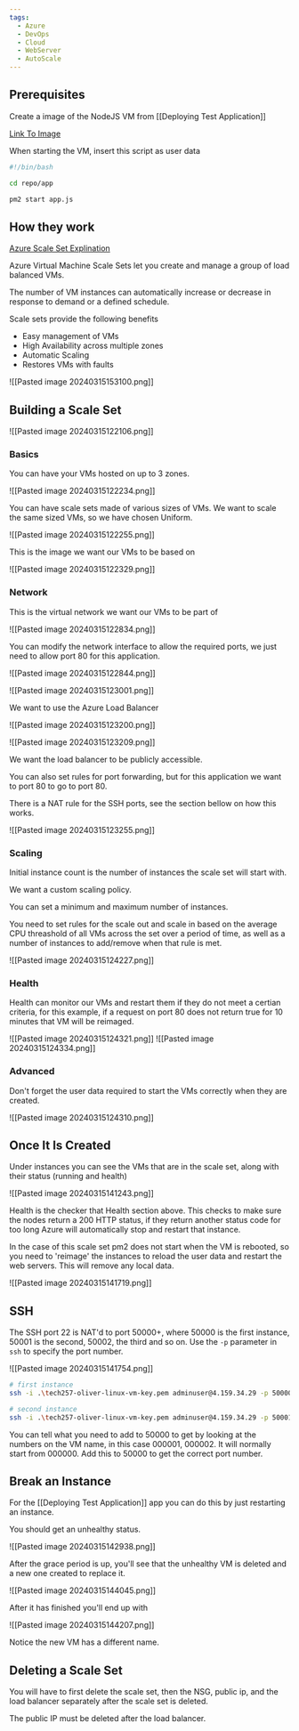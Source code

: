 ```yaml
---
tags:
  - Azure
  - DevOps
  - Cloud
  - WebServer
  - AutoScale
---
```

## Prerequisites

Create a image of the NodeJS VM from [[Deploying Test Application]] 

[Link To Image](https://portal.azure.com/#@spartaglobal.com/resource/subscriptions/cd36dfff-6e85-4164-b64e-b4078a773259/resourcegroups/tech257/providers/Microsoft.Compute/images/tech257-oliver-web-vm-image-20240314143508/overview)

When starting the VM, insert this script as user data

```bash
#!/bin/bash

cd repo/app

pm2 start app.js
```

## How they work

[Azure Scale Set Explination](https://learn.microsoft.com/en-us/azure/virtual-machine-scale-sets/overview)

Azure Virtual Machine Scale Sets let you create and manage a group of load balanced VMs. 

The number of VM instances can automatically increase or decrease in response to demand or a defined schedule. 

Scale sets provide the following benefits
- Easy management of VMs
- High Availability across multiple zones
- Automatic Scaling
- Restores VMs with faults

![[Pasted image 20240315153100.png]]



## Building a Scale Set


![[Pasted image 20240315122106.png]]

### Basics

You can have your VMs hosted on up to 3 zones.

![[Pasted image 20240315122234.png]]

You can have scale sets made of various sizes of VMs. We want to scale the same sized VMs, so we have chosen Uniform.

![[Pasted image 20240315122255.png]]

This is the image we want our VMs to be based on

![[Pasted image 20240315122329.png]]

### Network

This is the virtual network we want our VMs to be part of

![[Pasted image 20240315122834.png]]

You can modify the network interface to allow the required ports, we just need to allow port 80 for this application.

![[Pasted image 20240315122844.png]]

![[Pasted image 20240315123001.png]]

We want to use the Azure Load Balancer

![[Pasted image 20240315123200.png]]


![[Pasted image 20240315123209.png]]

We want the load balancer to be publicly accessible. 

You can also set rules for port forwarding, but for this application we want to port 80 to go to port 80.

There is a NAT rule for the SSH ports, see the section bellow on how this works.

![[Pasted image 20240315123255.png]]


### Scaling

Initial instance count is the number of instances the scale set will start with.

We want a custom scaling policy.

You can set a minimum and maximum number of instances.

You need to set rules for the scale out and scale in based on the average CPU threashold of all VMs across the set over a period of time, as well as a number of instances to add/remove when that rule is met.


![[Pasted image 20240315124227.png]]

### Health

Health can monitor our VMs and restart them if they do not meet a certian criteria, for this example, if a request on port 80 does not return true for 10 minutes that VM will be reimaged.

![[Pasted image 20240315124321.png]]
![[Pasted image 20240315124334.png]]

### Advanced

Don't forget the user data required to start the VMs correctly when they are created.

![[Pasted image 20240315124310.png]]


## Once It Is Created

Under instances you can see the VMs that are in the scale set, along with their status (running and health)

![[Pasted image 20240315141243.png]]

Health is the checker that Health section above. This checks to make sure the nodes return a 200 HTTP status, if they return another status code for too long Azure will automatically stop and restart that instance.

In the case of this scale set pm2 does not start when the VM is rebooted, so you need to 'reimage' the instances to reload the user data and restart the web servers. This will remove any local data.

![[Pasted image 20240315141719.png]]

## SSH

The SSH port 22 is NAT'd to port 50000+, where 50000 is the first instance, 50001 is the second, 50002, the third and so on. Use the ``-p`` parameter in ``ssh`` to specify the port number.

![[Pasted image 20240315141754.png]]

```bash
# first instance
ssh -i .\tech257-oliver-linux-vm-key.pem adminuser@4.159.34.29 -p 50000

# second instance
ssh -i .\tech257-oliver-linux-vm-key.pem adminuser@4.159.34.29 -p 50001
```

You can tell what you need to add to 50000 to get by looking at the numbers on the VM name, in this case 000001, 000002. It will normally start from 000000. Add this to 50000 to get the correct port number.
## Break an Instance

For the [[Deploying Test Application]] app you can do this by just restarting an instance.

You should get an unhealthy status.

![[Pasted image 20240315142938.png]]

After the grace period is up, you'll see that the unhealthy VM is deleted and a new one created to replace it.

![[Pasted image 20240315144045.png]]

After it has finished you'll end up with

![[Pasted image 20240315144207.png]]

Notice the new VM has a different name.

## Deleting a Scale Set

You will have to first delete the scale set, then the NSG, public ip, and the load balancer separately after the scale set is deleted.

The public IP must be deleted after the load balancer.


























